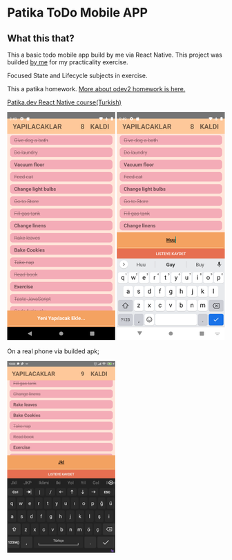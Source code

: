 # Patika ToDo Mobile APP
## What this that?
This a basic todo mobile app build by me via React Native. 
This project was builded [by me](https://github.com/ismail-sk/patikaLearning/tree/main/ReactNative/Homeworks/patikaToDo) for my practicality exercise.

Focused State and Lifecycle subjects in exercise.


This a patika homework. [More about odev2 homework is here.](https://app.patika.dev/courses/react-native/odev_2)

[Patika.dev React Native course(Turkish)](https://app.patika.dev/courses/react-native)

<img src="./Readme/example.png" width="250">
<img src="./Readme/example1.png" width="250">

On a real phone via builded apk;


<img src="./Readme/example2.jpg" width="250">
